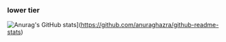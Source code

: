 ### lower tier
![Anurag's GitHub stats](https://github-readme-stats.vercel.app/api?username=hagi3)](https://github.com/anuraghazra/github-readme-stats)
<!--
**hagi-3/hagi-3** is a ✨ _special_ ✨ repository because its `README.md` (this file) appears on your GitHub profile.

Here are some ideas to get you started:

- 🔭 I’m currently working on ...
- 🌱 I’m currently learning ...
- 👯 I’m looking to collaborate on ...
- 🤔 I’m looking for help with ...
- 💬 Ask me about ...
- 📫 How to reach me: ...
- 😄 Pronouns: ...
- ⚡ Fun fact: ...
-->
